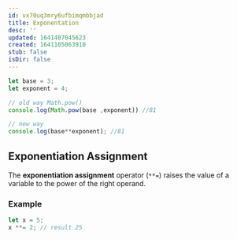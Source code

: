 ```yaml
---
id: vx70uq3mry6ufbimqmbbjad
title: Exponentation
desc: ''
updated: 1641407045623
created: 1641105063910
stub: false
isDir: false
---
```



```js
let base = 3;
let exponent = 4;

// old way Math.pow()
console.log(Math.pow(base ,exponent)) //81

// new way
console.log(base**exponent); //81
```

## Exponentiation Assignment

The **exponentiation assignment** operator (`**=`) raises the value of a variable to the power of the right operand.

### Example

```js
let x = 5;  
x **= 2; // result 25
```
